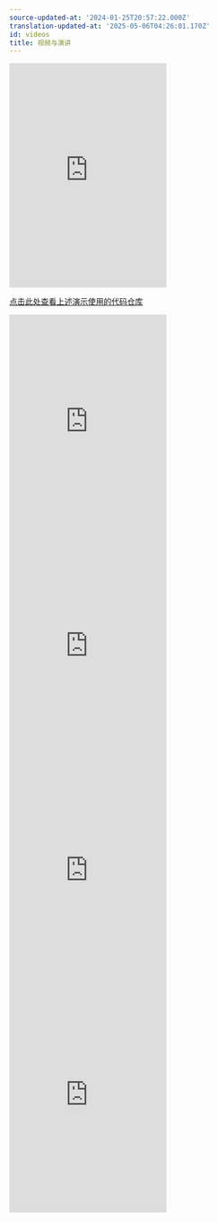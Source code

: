 ```yaml
---
source-updated-at: '2024-01-25T20:57:22.000Z'
translation-updated-at: '2025-05-06T04:26:01.170Z'
id: videos
title: 视频与演讲
---
```


<iframe
  width="280"
  height="400"
  title="React Query：是时候告别全局状态了！—— Tanner Linsley"
  src="https://www.youtube.com/embed/seU46c6Jz7E"
  frameborder="0"
  allow="accelerometer; autoplay; encrypted-media; gyroscope; picture-in-picture"
  allowfullscreen
  style={{
    width: '100%',
  }}
></iframe>

[点击此处查看上述演示使用的代码仓库](https://github.com/tannerlinsley/react-query-blog-refactor-example)

<iframe
  width="280"
  height="400"
  title="全面了解 React Query（与 Tanner Linsley 一起）—— Learn With Jason"
  src="https://www.youtube.com/embed/DocXo3gqGdI"
  frameborder="0"
  allow="accelerometer; autoplay; encrypted-media; gyroscope; picture-in-picture"
  allowfullscreen
  style={{
    width: '100%',
  }}
></iframe>

<iframe
  width="280"
  height="400"
  title="使用 ReactQuery 创作者 Tanner Linsley（@tannerlinsley）实现数据获取的 Hooks"
  src="https://www.youtube.com/embed/PPvWXbSCtBU"
  frameborder="0"
  allow="accelerometer; autoplay; encrypted-media; gyroscope; picture-in-picture"
  allowfullscreen
  style={{
    width: '100%',
  }}
></iframe>

<iframe
  width="280"
  height="400"
  title="React Query —— Tanner Linsley 在 Open Source Friday 的直播"
  src="https://www.youtube.com/embed/B3cJDT3j19I"
  frameborder="0"
  allow="accelerometer; autoplay; encrypted-media; gyroscope; picture-in-picture"
  allowfullscreen
  style={{
    width: '100%',
  }}
></iframe>

<iframe
  width="280"
  height="400"
  title="React Query 演示 —— Tanner Linsley"
  src="https://www.youtube.com/embed/_ehibado6rU"
  frameborder="0"
  allow="accelerometer; autoplay; encrypted-media; gyroscope; picture-in-picture"
  allowfullscreen
  style={{
    width: '100%',
  }}
></iframe>
